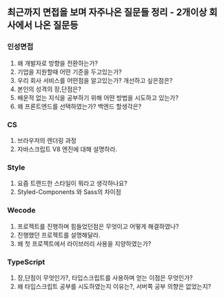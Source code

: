 ## 최근까지 면접을 보며 자주나온 질문들 정리 - 2개이상 회사에서 나온 질문등
### 인성면접
1. 왜 개발자로 방향을 전환하는가?
2. 기업을 지원할때 어떤 기준을 두고있는가?
3. 우리 회사 서비스를 어떤점을 알고있는가? 개선하고 싶은점은?
4. 본인의 성격의 장,단점은?
5. 배운적 없는 지식을 공부하기 위해 어떤 방법을 시도하고 있는가?
6. 왜 프론트엔드를 선택하였는가? 백엔드 할생각은?

### CS
1. 브라우저의 렌더링 과정
2. 자바스크립트 V8 엔진에 대해 설명하라.

### Style
1. 요즘 트랜드한 스타일이 뭐라고 생각하나요?
2. Styled-Components 와 Sass의 차이점

### Wecode
1. 프로젝트를 진행하며 힘들었던점은 무엇이고 어떻게 해결하였나?
2. 진행했던 프로젝트를 설명해달라.
3. 왜 첫 프로젝트에서 라이브러리 사용을 지양하였는가?

### TypeScript
1. 장,단점이 무엇인가?, 타입스크립트를 사용하며 얻는 이점은 무엇인가?
2. 왜 타입스크립트 공부를 시도하였는지 이유는?, 서버쪽 공부 의향은 없었는지?
